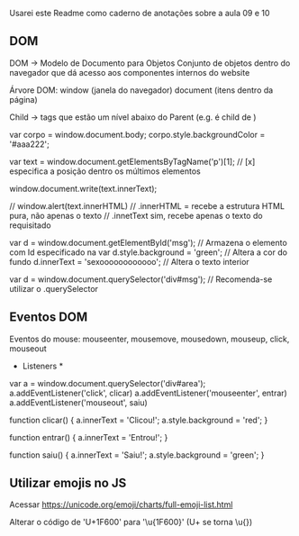 Usarei este Readme como caderno de anotações sobre a aula 09 e 10

## DOM

DOM -> Modelo de Documento para Objetos
Conjunto de objetos dentro do navegador que dá acesso aos componentes internos do website

Árvore DOM:
window (janela do navegador)
document (itens dentro da página)

Child -> tags que estão um nível abaixo do Parent (e.g. <body> é child de <html>)



var corpo = window.document.body;
corpo.style.backgroundColor = '#aaa222';

var text = window.document.getElementsByTagName('p')[1];
// [x] especifica a posição dentro os múltimos elementos <p>

window.document.write(text.innerText);

// window.alert(text.innerHTML)
// .innerHTML = recebe a estrutura HTML pura, não apenas o texto
// .innetText sim, recebe apenas o texto do requisitado

var d = window.document.getElementById('msg');
// Armazena o elemento com Id especificado na var
d.style.background = 'green'; 
// Altera a cor do fundo
d.innerText = 'sexoooooooooooo';
// Altera o texto interior

var d = window.document.querySelector('div#msg');
// Recomenda-se utilizar o .querySelector

## Eventos DOM

Eventos do mouse: mouseenter, mousemove, mousedown, mouseup, click, mouseout

* Listeners *

var a = window.document.querySelector('div#area');
a.addEventListener('click', clicar)
a.addEventListener('mouseenter', entrar)
a.addEventListener('mouseout', saiu)

function clicar() {
    a.innerText = 'Clicou!';
    a.style.background = 'red';
}

function entrar() {
    a.innerText = 'Entrou!';
}

function saiu() {
    a.innerText = 'Saiu!';
    a.style.background = 'green';
}

## Utilizar emojis no JS
Acessar https://unicode.org/emoji/charts/full-emoji-list.html

Alterar o código de 'U+1F600' para '\u{1F600}'
(U+ se torna \u{})